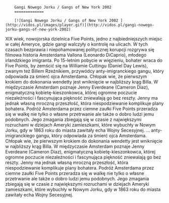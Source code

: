 
        Gangi Nowego Jorku / Gangs of New York 2002 
        =============
        
        [![Gangi Nowego Jorku / Gangs of New York 2002 ](http://vidos.pl/images/player.gif)](http://vidos.pl/gangi-nowego-jorku-gangs-of-new-york-2002)
        
        
 XIX wiek, nowojorska dzielnica Five Points, jedno z najbiedniejszych miejsc w całej Ameryce, gdzie gangi walczyły o kontrolę na ulicach. W tych czasach bezprawia i niepohamowanej politycznej korupcji rozgrywa się filmowa historia Amsterdama Vallona (Leonardo DiCaprio), młodego irlandzkiego imigranta. Po 15-letnim pobycie w więzieniu, bohater wraca do Five Points, by zemścić się na Williamie Cuttingu (Daniel Day Lewis), zwanym też Billem Rzeźnikiem, przywódcy anty-imigranckiego gangu, który odpowiada za śmierć ojca Amsterdama. Chłopak wie, że pierwszym krokiem do dokonania wendetty jest wniknięcie w najbliższy krąg Billa. W międzyczasie Amsterdam poznaje Jenny Everdeane (Cameron Diaz), enigmatyczną kobietę-kieszonkowca, której ogromne poczucie niezależności i fascynująca piękność zniewalają go bez reszty. Jenny ma jednak własną mroczną przeszłość, która niespodziewanie komplikuje plany bohatera. Podróż Amsterdama przez ciemne zaułki Five Points przeradza się w walkę nie tylko o własne przetrwanie ale także o dobro ludzi jemu podobnych. Jego zmagania zbiegają się w czasie z największymi rozruchami w dziejach Ameryki zamieszkami, które wybuchły w Nowym Jorku, gdy w 1863 roku do miasta zawitały echa Wojny Secesyjnej.   ... anty-imigranckiego gangu, który odpowiada za śmierć ojca Amsterdama. Chłopak wie, że pierwszym krokiem do dokonania wendetty jest wniknięcie w najbliższy krąg Billa. W międzyczasie Amsterdam poznaje Jenny Everdeane (Cameron Diaz), enigmatyczną kobietę-kieszonkowca, której ogromne poczucie niezależności i fascynująca piękność zniewalają go bez reszty. Jenny ma jednak własną mroczną przeszłość, która niespodziewanie komplikuje plany bohatera. Podróż Amsterdama przez ciemne zaułki Five Points przeradza się w walkę nie tylko o własne przetrwanie ale także o dobro ludzi jemu podobnych. Jego zmagania zbiegają się w czasie z największymi rozruchami w dziejach Ameryki zamieszkami, które wybuchły w Nowym Jorku, gdy w 1863 roku do miasta zawitały echa Wojny Secesyjnej.
    